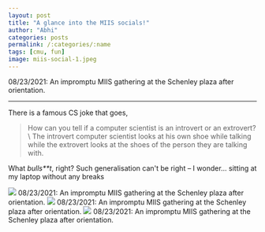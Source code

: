 ```yaml
---
layout: post
title: "A glance into the MIIS socials!"
author: "Abhi"
categories: posts
permalink: /:categories/:name
tags: [cmu, fun]
image: miis-social-1.jpeg
---
```

08/23/2021: An impromptu MIIS gathering at the Schenley plaza after orientation.

---

There is a famous CS joke that goes,
> How can you tell if a computer scientist is an introvert or an extrovert? \\
> The introvert computer scientist looks at his own shoe while talking while the extrovert looks at the shoes of the person they are talking with.

What _bulls**t_, right? Such generalisation can't be right – I wonder... sitting at my laptop without any breaks 

<img src="../assets/img/miis-social-2.jpeg">
08/23/2021: An impromptu MIIS gathering at the Schenley plaza after orientation.

<img src="../assets/img/miis-social-3.jpeg">
08/23/2021: An impromptu MIIS gathering at the Schenley plaza after orientation.

<img src="../assets/img/miis-social-4.jpeg">
08/23/2021: An impromptu MIIS gathering at the Schenley plaza after orientation.